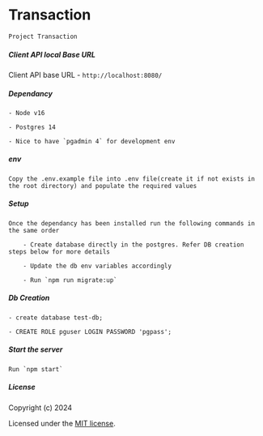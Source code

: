 # Transaction

    Project Transaction

##### Client API local Base URL

Client API base URL - `http://localhost:8080/`

##### Dependancy

    - Node v16

    - Postgres 14

    - Nice to have `pgadmin 4` for development env

##### env

    Copy the .env.example file into .env file(create it if not exists in the root directory) and populate the required values

##### Setup

    Once the dependancy has been installed run the following commands in the same order

        - Create database directly in the postgres. Refer DB creation steps below for more details

        - Update the db env variables accordingly

        - Run `npm run migrate:up`

##### Db Creation

    - create database test-db;

    - CREATE ROLE pguser LOGIN PASSWORD 'pgpass';

##### Start the server

    Run `npm start`

##### License

Copyright (c) 2024

Licensed under the [MIT license](LICENSE).
